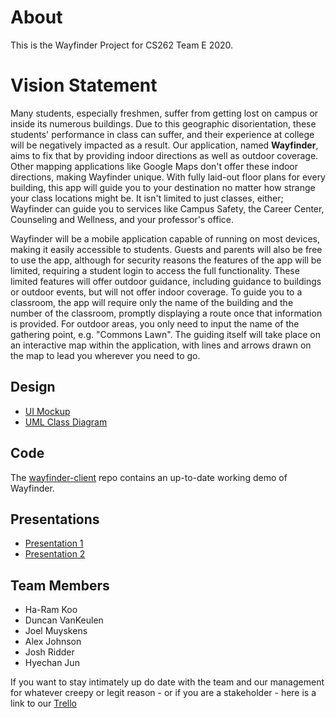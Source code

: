 # About
This is the Wayfinder Project for CS262 Team E 2020.

# Vision Statement
Many students, especially freshmen, suffer from getting lost on campus or inside its numerous buildings. Due to this geographic disorientation, these students' performance in class can suffer, and their experience at college will be negatively impacted as a result. Our application, named **Wayfinder**, aims to fix that by providing indoor directions as well as outdoor coverage. Other mapping applications like Google Maps don't offer these indoor directions, making Wayfinder unique. With fully laid-out floor plans for every building, this app will guide you to your destination no matter how strange your class locations might be. It isn't limited to just classes, either; Wayfinder can guide you to services like Campus Safety, the Career Center, Counseling and Wellness, and your professor's office.

Wayfinder will be a mobile application capable of running on most devices, making it easily accessible to students. Guests and parents will also be free to use the app, although for security reasons the features of the app will be limited, requiring a student login to access the full functionality. These limited features will offer outdoor guidance, including guidance to buildings or outdoor events, but will not offer indoor coverage. To guide you to a classroom, the app will require only the name of the building and the number of the classroom, promptly displaying a route once that information is provided. For outdoor areas, you only need to input the name of the gathering point, e.g. "Commons Lawn". The guiding itself will take place on an interactive map within the application, with lines and arrows drawn on the map to lead you wherever you need to go.

## Design
- [UI Mockup](https://xd.adobe.com/view/7bc33ff7-d69b-4c55-afeb-05b27cf3a5b4-2e90/grid?hints=off)
- [UML Class Diagram](https://github.com/Wayfinder-CS262-2020/wayfinder-project/blob/master/Domain%20Model.png)

## Code
The [wayfinder-client](https://github.com/Wayfinder-CS262-2020/wayfinder-client) repo contains an up-to-date working demo of Wayfinder.

## Presentations
- [Presentation 1](https://docs.google.com/presentation/d/1sQdyGjtYNZlGVTIYnGCgB_A7mfkKOvqktU8NrvkE5Dc/edit?usp=sharing)
- [Presentation 2](https://docs.google.com/presentation/d/1OBWdT3O2atzMmSxZai2WDqPolVW_X6dbbkY-qiKjrqE/edit?usp=sharing)

## Team Members
* Ha-Ram Koo
* Duncan VanKeulen
* Joel Muyskens
* Alex Johnson
* Josh Ridder
* Hyechan Jun

If you want to stay intimately up do date with the team and our management for whatever creepy or legit reason - or if you are a stakeholder - here is a link to our [Trello](https://trello.com/b/C6MfzMPY/cs262-e-wayfinder)

